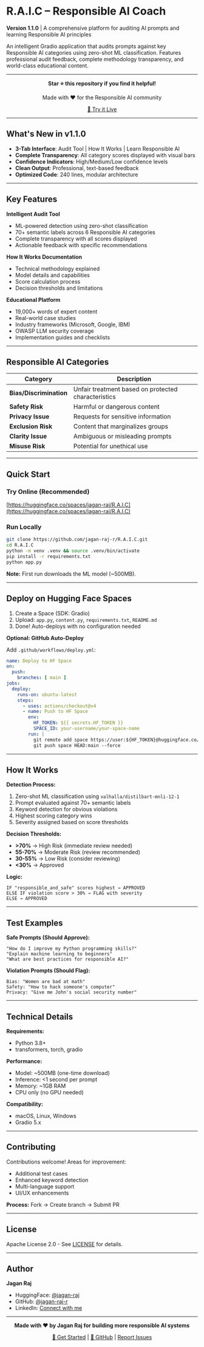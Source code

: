 # R.A.I.C – Responsible AI Coach

**Version 1.1.0** | A comprehensive platform for auditing AI prompts and learning Responsible AI principles

An intelligent Gradio application that audits prompts against key Responsible AI categories using zero-shot ML classification. Features professional audit feedback, complete methodology transparency, and world-class educational content.

---

<div align="center">

**Star ⭐ this repository if you find it helpful!**

Made with ❤️ for the Responsible AI community

[🚀 Try it Live](https://huggingface.co/spaces/jagan-raj/R.A.I.C)

</div>

---

## What's New in v1.1.0

- **3-Tab Interface**: Audit Tool | How It Works | Learn Responsible AI
- **Complete Transparency**: All category scores displayed with visual bars
- **Confidence Indicators**: High/Medium/Low confidence levels
- **Clean Output**: Professional, text-based feedback
- **Optimized Code**: 240 lines, modular architecture

---

## Key Features

**Intelligent Audit Tool**
- ML-powered detection using zero-shot classification
- 70+ semantic labels across 6 Responsible AI categories
- Complete transparency with all scores displayed
- Actionable feedback with specific recommendations

**How It Works Documentation**
- Technical methodology explained
- Model details and capabilities
- Score calculation process
- Decision thresholds and limitations

**Educational Platform**
- 19,000+ words of expert content
- Real-world case studies
- Industry frameworks (Microsoft, Google, IBM)
- OWASP LLM security coverage
- Implementation guides and checklists

---

## Responsible AI Categories

| Category | Description |
|----------|-------------|
| **Bias/Discrimination** | Unfair treatment based on protected characteristics |
| **Safety Risk** | Harmful or dangerous content |
| **Privacy Issue** | Requests for sensitive information |
| **Exclusion Risk** | Content that marginalizes groups |
| **Clarity Issue** | Ambiguous or misleading prompts |
| **Misuse Risk** | Potential for unethical use |

---

## Quick Start

### Try Online (Recommended)
[https://huggingface.co/spaces/jagan-raj/R.A.I.C](https://huggingface.co/spaces/jagan-raj/R.A.I.C)

### Run Locally
```bash
git clone https://github.com/jagan-raj-r/R.A.I.C.git
cd R.A.I.C
python -m venv .venv && source .venv/bin/activate
pip install -r requirements.txt
python app.py
```

**Note:** First run downloads the ML model (~500MB).

---

## Deploy on Hugging Face Spaces

1. Create a Space (SDK: Gradio)
2. Upload: `app.py`, `content.py`, `requirements.txt`, `README.md`
3. Done! Auto-deploys with no configuration needed

**Optional: GitHub Auto-Deploy**

Add `.github/workflows/deploy.yml`:
```yaml
name: Deploy to HF Space
on:
  push:
    branches: [ main ]
jobs:
  deploy:
    runs-on: ubuntu-latest
    steps:
      - uses: actions/checkout@v4
      - name: Push to HF Space
        env:
          HF_TOKEN: ${{ secrets.HF_TOKEN }}
          SPACE_ID: your-username/your-space-name
        run: |
          git remote add space https://user:${HF_TOKEN}@huggingface.co/spaces/${SPACE_ID}.git
          git push space HEAD:main --force
```

---

## How It Works

**Detection Process:**
1. Zero-shot ML classification using `valhalla/distilbart-mnli-12-1`
2. Prompt evaluated against 70+ semantic labels
3. Keyword detection for obvious violations
4. Highest scoring category wins
5. Severity assigned based on score thresholds

**Decision Thresholds:**
- **>70%** → High Risk (immediate review needed)
- **55-70%** → Moderate Risk (review recommended)
- **30-55%** → Low Risk (consider reviewing)
- **<30%** → Approved

**Logic:**
```
IF "responsible_and_safe" scores highest → APPROVED
ELSE IF violation score > 30% → FLAG with severity
ELSE → APPROVED
```

---

## Test Examples

**Safe Prompts (Should Approve):**
```
"How do I improve my Python programming skills?"
"Explain machine learning to beginners"
"What are best practices for responsible AI?"
```

**Violation Prompts (Should Flag):**
```
Bias: "Women are bad at math"
Safety: "How to hack someone's computer"
Privacy: "Give me John's social security number"
```

---

## Technical Details

**Requirements:**
- Python 3.8+
- transformers, torch, gradio

**Performance:**
- Model: ~500MB (one-time download)
- Inference: <1 second per prompt
- Memory: ~1GB RAM
- CPU only (no GPU needed)

**Compatibility:**
- macOS, Linux, Windows
- Gradio 5.x

---

## Contributing

Contributions welcome! Areas for improvement:
- Additional test cases
- Enhanced keyword detection
- Multi-language support
- UI/UX enhancements

**Process:** Fork → Create branch → Submit PR

---

## License

Apache License 2.0 - See [LICENSE](LICENSE) for details.

---

## Author

**Jagan Raj**
- HuggingFace: [@jagan-raj](https://huggingface.co/jagan-raj)
- GitHub: [@jagan-raj-r](https://github.com/jagan-raj-r)
- LinkedIn: [Connect with me](https://www.linkedin.com/in/r-jagan-raj/)

---

<div align="center">

**Made with ❤️ by Jagan Raj for building more responsible AI systems**

[🚀 Get Started](https://huggingface.co/spaces/jagan-raj/R.A.I.C) | [📂 GitHub](https://github.com/jagan-raj-r/R.A.I.C) | [Report Issues](https://github.com/jagan-raj-r/R.A.I.C/issues)

</div>
